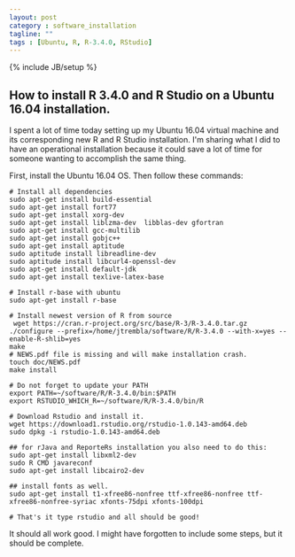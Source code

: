 ```yaml
---
layout: post
category : software_installation
tagline: ""
tags : [Ubuntu, R, R-3.4.0, RStudio]
---
```

{% include JB/setup %}

## How to install R 3.4.0 and R Studio on a Ubuntu 16.04 installation.
I spent a lot of time today setting up my Ubuntu 16.04 virtual machine and its corresponding new R and R Studio installation. I'm sharing what I did to have an operational installation because it could save a lot of time for someone wanting to accomplish the same thing.

First, install the Ubuntu 16.04 OS. Then follow these commands:

```
# Install all dependencies
sudo apt-get install build-essential
sudo apt-get install fort77
sudo apt-get install xorg-dev
sudo apt-get install liblzma-dev  libblas-dev gfortran
sudo apt-get install gcc-multilib
sudo apt-get install gobjc++
sudo apt-get install aptitude
sudo aptitude install libreadline-dev
sudo aptitude install libcurl4-openssl-dev
sudo apt-get install default-jdk
sudo apt-get install texlive-latex-base

# Install r-base with ubuntu
sudo apt-get install r-base

# Install newest version of R from source
 wget https://cran.r-project.org/src/base/R-3/R-3.4.0.tar.gz
./configure --prefix=/home/jtrembla/software/R/R-3.4.0 --with-x=yes --enable-R-shlib=yes
make
# NEWS.pdf file is missing and will make installation crash.
touch doc/NEWS.pdf
make install

# Do not forget to update your PATH
export PATH=~/software/R/R-3.4.0/bin:$PATH
export RSTUDIO_WHICH_R=~/software/R/R-3.4.0/bin/R

# Download Rstudio and install it.
wget https://download1.rstudio.org/rstudio-1.0.143-amd64.deb
sudo dpkg -i rstudio-1.0.143-amd64.deb

## for rJava and ReporteRs installation you also need to do this:
sudo apt-get install libxml2-dev
sudo R CMD javareconf
sudo apt-get install libcairo2-dev 

## install fonts as well.
sudo apt-get install t1-xfree86-nonfree ttf-xfree86-nonfree ttf-xfree86-nonfree-syriac xfonts-75dpi xfonts-100dpi

# That's it type rstudio and all should be good!

```
It should all work good. I might have forgotten to include some steps, but it should be complete. 


